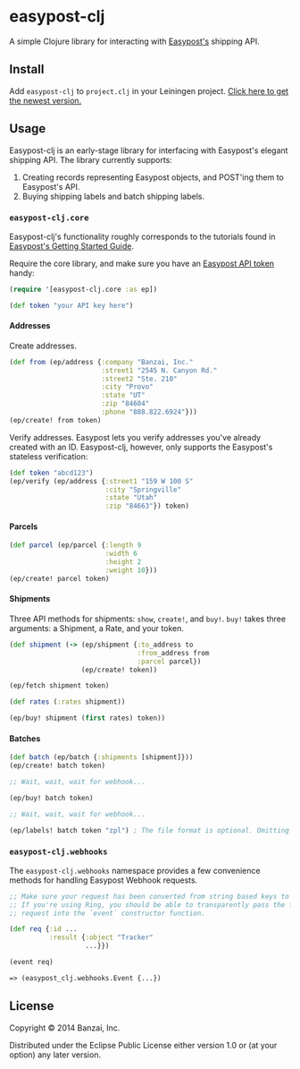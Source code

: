 # easypost-clj

A simple Clojure library for interacting with [Easypost's](https://www.easypost.com/getting-started) shipping API.

## Install

Add `easypost-clj` to `project.clj` in your Leiningen project. [Click here to get the newest version.](https://clojars.org/easypost-clj)

## Usage

Easypost-clj is an early-stage library for interfacing with Easypost's elegant shipping API. The library currently supports:

1. Creating records representing Easypost objects, and POST'ing them to Easypost's API.
2. Buying shipping labels and batch shipping labels.

### `easypost-clj.core`

Easypost-clj's functionality roughly corresponds to the tutorials found in [Easypost's Getting Started Guide](https://www.easypost.com/getting-started).

Require the core library, and make sure you have an [Easypost API token](https://www.easypost.com/account/keys) handy:

```clojure
(require '[easypost-clj.core :as ep])

(def token "your API key here")
```

#### Addresses

Create addresses.

```clojure
(def from (ep/address {:company "Banzai, Inc."
                       :street1 "2545 N. Canyon Rd."
                       :street2 "Ste. 210"
                       :city "Provo"
                       :state "UT"
                       :zip "84604"
                       :phone "888.822.6924"}))
(ep/create! from token)
```

Verify addresses. Easypost lets you verify addresses you've already created with an ID. Easypost-clj, however, only supports the Easypost's stateless verification:

```clojure
(def token "abcd123")
(ep/verify (ep/address {:street1 "159 W 100 S"
                        :city "Springville"
                        :state "Utah"
                        :zip "84663"}) token)
```

#### Parcels

```clojure
(def parcel (ep/parcel {:length 9
                        :width 6
                        :height 2
                        :weight 10}))
(ep/create! parcel token)
```

#### Shipments

Three API methods for shipments: `show`, `create!`, and `buy!`. `buy!` takes three arguments: a Shipment, a Rate, and your token.

```clojure
(def shipment (-> (ep/shipment {:to_address to
                                :from_address from
                                :parcel parcel})
                  (ep/create! token))

(ep/fetch shipment token)

(def rates (:rates shipment))

(ep/buy! shipment (first rates) token))
```

#### Batches

```clojure
(def batch (ep/batch {:shipments [shipment]}))
(ep/create! batch token)

;; Wait, wait, wait for webhook...

(ep/buy! batch token)

;; Wait, wait, wait for webhook...

(ep/labels! batch token "zpl") ; The file format is optional. Omitting the argument defaults to "pdf".
```

### `easypost-clj.webhooks`

The `easypost-clj.webhooks` namespace provides a few convenience methods for handling Easypost Webhook requests.

```clojure
;; Make sure your request has been converted from string based keys to keywords.
;; If you're using Ring, you should be able to transparently pass the full
;; request into the `event` constructor function.

(def req {:id ...
          :result {:object "Tracker"
                   ...}})

(event req)

=> (easypost_clj.webhooks.Event {...})
```

## License

Copyright © 2014 Banzai, Inc.

Distributed under the Eclipse Public License either version 1.0 or (at
your option) any later version.
